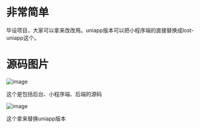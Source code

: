 # 非常简单
毕设项目，大家可以拿来改改用。uniapp版本可以把小程序端的直接替换成lost-uniapp这个。
# 源码图片
![image](https://user-images.githubusercontent.com/40652830/225509566-f2489870-cfab-4fc1-b0fe-ef9ec88803ae.png)

这个是包括后台、小程序端、后端的源码

![image](https://user-images.githubusercontent.com/40652830/225509433-fa5a0b65-5f1a-48e8-9f9f-28b73617c6da.png)

这个拿来替换uniapp版本
